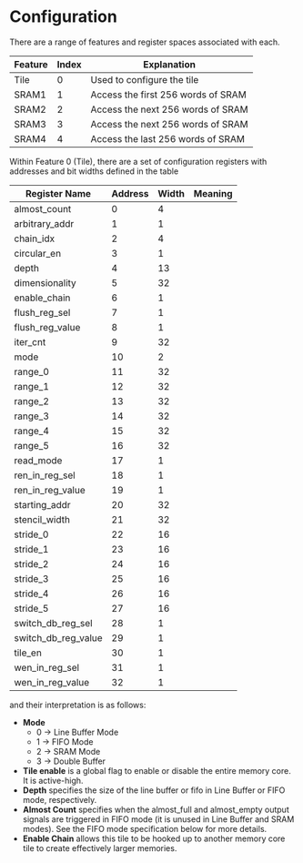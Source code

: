 # Configuration
There are a range of features and register spaces associated with each.

| Feature | Index | Explanation                |
|---------|-------|----------------------------|
| Tile    | 0     | Used to configure the tile |
| SRAM1    | 1     | Access the first 256 words of SRAM |
| SRAM2    | 2     | Access the next 256 words of SRAM |
| SRAM3    | 3     | Access the next 256 words of SRAM |
| SRAM4    | 4     | Access the last 256 words of SRAM |

Within Feature 0 (Tile), there are a set of configuration registers with 
addresses and bit widths defined in the table

| Register Name  | Address | Width | Meaning | 
|----------------|---------|-------|---------|
|almost_count|0|4||
|arbitrary_addr|1|1||
|chain_idx|2|4||
|circular_en|3|1||
|depth|4|13||
|dimensionality|5|32||
|enable_chain|6|1||
|flush_reg_sel|7|1||
|flush_reg_value|8|1||
|iter_cnt|9|32||
|mode|10|2||
|range_0|11|32||
|range_1|12|32||
|range_2|13|32||
|range_3|14|32||
|range_4|15|32||
|range_5|16|32||
|read_mode|17|1||
|ren_in_reg_sel|18|1||
|ren_in_reg_value|19|1||
|starting_addr|20|32||
|stencil_width|21|32||
|stride_0|22|16||
|stride_1|23|16||
|stride_2|24|16||
|stride_3|25|16||
|stride_4|26|16||
|stride_5|27|16||
|switch_db_reg_sel|28|1||
|switch_db_reg_value|29|1||
|tile_en|30|1||
|wen_in_reg_sel|31|1||
|wen_in_reg_value|32|1||


and their interpretation is as follows:
* **Mode**
    * 0 → Line Buffer Mode
    * 1 → FIFO Mode
    * 2 → SRAM Mode
    * 3 → Double Buffer
* **Tile enable** is a global flag to enable or disable the entire memory core.
  It is active-high.
* **Depth** specifies the size of the line buffer or fifo in Line Buffer or
  FIFO mode, respectively.
* **Almost Count** specifies when the almost_full and almost_empty output
  signals are triggered in FIFO mode (it is unused in Line Buffer and SRAM
  modes). See the FIFO mode specification below for more details.
* **Enable Chain** allows this tile to be hooked up to another memory core tile
  to create effectively larger memories.
